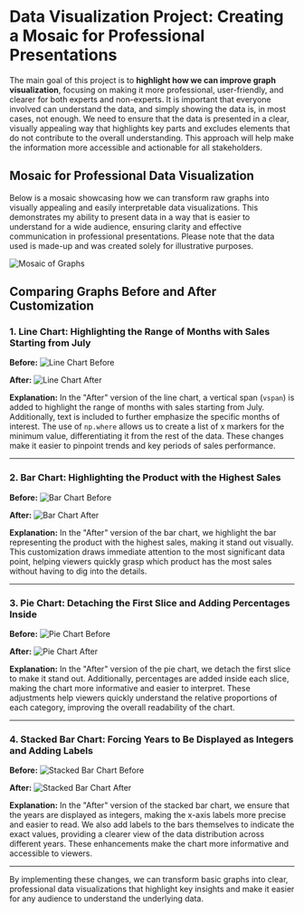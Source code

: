 # Data Visualization Project: Creating a Mosaic for Professional Presentations

The main goal of this project is to **highlight how we can improve graph visualization**, focusing on making it more professional, user-friendly, and clearer for both experts and non-experts. It is important that everyone involved can understand the data, and simply showing the data is, in most cases, not enough. We need to ensure that the data is presented in a clear, visually appealing way that highlights key parts and excludes elements that do not contribute to the overall understanding. This approach will help make the information more accessible and actionable for all stakeholders.

## Mosaic for Professional Data Visualization

Below is a mosaic showcasing how we can transform raw graphs into visually appealing and easily interpretable data visualizations. This demonstrates my ability to present data in a way that is easier to understand for a wide audience, ensuring clarity and effective communication in professional presentations. Please note that the data used is made-up and was created solely for illustrative purposes.

![Mosaic of Graphs](graphs/mosaic.png)

## Comparing Graphs Before and After Customization

### 1. Line Chart: Highlighting the Range of Months with Sales Starting from July
**Before:**
![Line Chart Before](graphs/line1.png)

**After:**
![Line Chart After](graphs/line2.png)

**Explanation:**
In the "After" version of the line chart, a vertical span (`vspan`) is added to highlight the range of months with sales starting from July. Additionally, text is included to further emphasize the specific months of interest. The use of `np.where` allows us to create a list of x markers for the minimum value, differentiating it from the rest of the data. These changes make it easier to pinpoint trends and key periods of sales performance.

---

### 2. Bar Chart: Highlighting the Product with the Highest Sales
**Before:**
![Bar Chart Before](graphs/bar1.png)

**After:**
![Bar Chart After](graphs/bar2.png)

**Explanation:**
In the "After" version of the bar chart, we highlight the bar representing the product with the highest sales, making it stand out visually. This customization draws immediate attention to the most significant data point, helping viewers quickly grasp which product has the most sales without having to dig into the details.

---

### 3. Pie Chart: Detaching the First Slice and Adding Percentages Inside
**Before:**
![Pie Chart Before](graphs/pie1.png)

**After:**
![Pie Chart After](graphs/pie2.png)

**Explanation:**
In the "After" version of the pie chart, we detach the first slice to make it stand out. Additionally, percentages are added inside each slice, making the chart more informative and easier to interpret. These adjustments help viewers quickly understand the relative proportions of each category, improving the overall readability of the chart.

---

### 4. Stacked Bar Chart: Forcing Years to Be Displayed as Integers and Adding Labels
**Before:**
![Stacked Bar Chart Before](graphs/stacked1.png)

**After:**
![Stacked Bar Chart After](graphs/stacked2.png)

**Explanation:**
In the "After" version of the stacked bar chart, we ensure that the years are displayed as integers, making the x-axis labels more precise and easier to read. We also add labels to the bars themselves to indicate the exact values, providing a clearer view of the data distribution across different years. These enhancements make the chart more informative and accessible to viewers.

---

By implementing these changes, we can transform basic graphs into clear, professional data visualizations that highlight key insights and make it easier for any audience to understand the underlying data.
